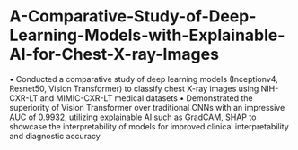 # A-Comparative-Study-of-Deep-Learning-Models-with-Explainable-AI-for-Chest-X-ray-Images
•   Conducted a comparative study of deep learning models (Inceptionv4, Resnet50, Vision Transformer) to classify chest X-ray images using 
     NIH-CXR-LT and MIMIC-CXR-LT medical datasets
•   Demonstrated the superiority of Vision Transformer over traditional CNNs with an impressive AUC of 0.9932, utilizing explainable AI such 
     as GradCAM, SHAP to showcase the interpretability of models for improved clinical interpretability and diagnostic accuracy
